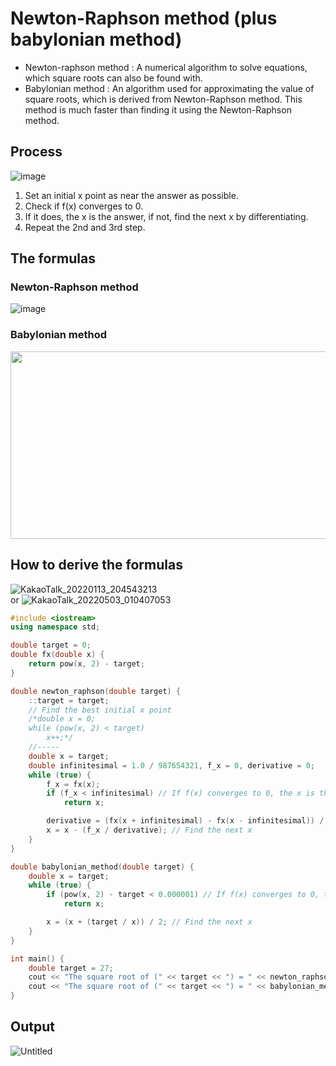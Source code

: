 # Newton-Raphson method (plus babylonian method)
* Newton-raphson method : A numerical algorithm to solve equations, which square roots can also be found with.
* Babylonian method : An algorithm used for approximating the value of square roots, which is derived from Newton-Raphson method. This method is much faster than finding it using the Newton-Raphson method.

## Process
![image](https://user-images.githubusercontent.com/67142421/149330217-6fd2fd36-1d0f-4210-8c69-289ea03a96d6.png)

1. Set an initial x point as near the answer as possible.
2. Check if f(x) converges to 0.
3. If it does, the x is the answer, if not, find the next x by differentiating.
4. Repeat the 2nd and 3rd step.

## The formulas
### Newton-Raphson method
![image](https://user-images.githubusercontent.com/67142421/149328643-8b2e5721-9b55-4bf0-819b-42f9ffc44f85.png)
### Babylonian method
<img src="https://user-images.githubusercontent.com/67142421/149328802-7c02f898-dedb-4ec7-b5b8-77116c1fc2aa.png" width="550" height="300">

## How to derive the formulas
![KakaoTalk_20220113_204543213](https://user-images.githubusercontent.com/67142421/149327997-af3a7a06-b48f-4d71-836c-196090a42123.jpg)<br>
or
![KakaoTalk_20220503_010407053](https://user-images.githubusercontent.com/67142421/166267186-43b2b195-7371-4c8a-8ed1-e9faa6be92f4.jpg)

~~~c++
#include <iostream>
using namespace std;

double target = 0;
double fx(double x) {
    return pow(x, 2) - target;
}

double newton_raphson(double target) {
    ::target = target;
    // Find the best initial x point
    /*double x = 0;
    while (pow(x, 2) < target)
        x++;*/
    //-----
    double x = target;
    double infinitesimal = 1.0 / 987654321, f_x = 0, derivative = 0;
    while (true) {
        f_x = fx(x);
        if (f_x < infinitesimal) // If f(x) converges to 0, the x is the answer.
            return x;

        derivative = (fx(x + infinitesimal) - fx(x - infinitesimal)) / (infinitesimal * 2); // Derivative at x
        x = x - (f_x / derivative); // Find the next x
    }
}

double babylonian_method(double target) {
    double x = target;
    while (true) {
        if (pow(x, 2) - target < 0.000001) // If f(x) converges to 0, the x is the answer.
            return x;

        x = (x + (target / x)) / 2; // Find the next x
    }
}

int main() {
    double target = 27;
    cout << "The square root of (" << target << ") = " << newton_raphson(target) << "\n";
    cout << "The square root of (" << target << ") = " << babylonian_method(target) << "\n";
}
~~~

## Output
![Untitled](https://user-images.githubusercontent.com/67142421/149326923-5046ef89-6d71-453c-be48-e8990949d902.png)
